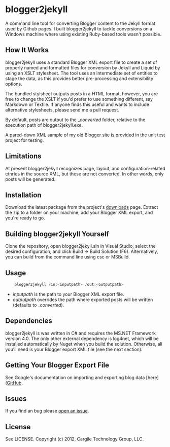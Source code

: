 blogger2jekyll
==============

A command line tool for converting Blogger content to the Jekyll format used by Github pages. I built blogger2jekyll 
to tackle conversions on a Windows machine where using existing Ruby-based tools wasn't possible. 

## How It Works
blogger2jekyll uses a standard Blogger XML export file to create a set of properly named and formatted files for 
conversion by Jekyll and Liquid by using an XSLT stylesheet. The tool uses an intermediate set of entities to stage the 
data, as this provides better pre-processing and extensibility options.

The bundled stylsheet outputs posts in a HTML format, however, you are free to change the XSLT if you'd prefer to use 
something different, say Markdown or Textile. If anyone finds this useful and wants to include alternative stylesheets, 
please send me a pull request.

By default, posts are output to the __converted_ folder, relative to the execution path of blogger2jekyll.exe. 

A pared-down XML sample of my old Blogger site is provided in the unit test project for testing.

## Limitations
At present blogger2jekyll recognizes page, layout, and configuration-related etnries in the source XML, but these are 
not converted. In other words, only posts will be generated.

## Installation
Download the latest package from the project's [downloads](https://github.com/kcargile/blogger2jekyll/downloads) page. 
Extract the zip to a folder on your machine, add your Blogger XML export, and you're ready to go.

## Building blogger2jekyll Yourself
Clone the repository, open blogger2jekyll.sln in Visual Studio, select the desired configuration, and click Build -> 
Build Solution (F6). Alternatively, you can build from the command line using csc or MSBuild.

## Usage
```powershell
	blogger2jekyll /in:<inputpath> /out:<outputpath>
```
* _inputpath_ is the path to your Blogger XML export file.
* _outputpath_ overrides the path where exported posts will be written (defaults to __converted_).

## Dependencies
blogger2jekyll is was written in C# and requires the MS.NET Framework version 4.0. The only other external dependency
is log4net, which will be installed automatically by Nuget when you build the solution. Otherwise, all you'll need is 
your Blogger export XML file (see the next section).

## Getting Your Blogger Export File
See Google's documentation on importing and exporting blog data [here]([GitHub](http://support.google.com/blogger/bin/answer.py?hl=en&answer=97416). 

## Issues
If you find an bug please [open an issue](https://github.com/kcargile/blogger2jekyll/issues).

## License
See LICENSE. Copyright (c) 2012, Cargile Technology Group, LLC.
